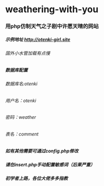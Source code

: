 # weathering-with-you
### 用php仿制天气之子剧中许愿天晴的网站
##### 示例地址 http://otenki-girl.site
###### 国外小水管加载有点慢
##### 数据库配置
###### 数据库名:otenki
###### 用户名：otenki
###### 密码：weather
###### 表名：comment
##### 如有其他需要可通过config.php修改
##### 请在insert.php手动配置敏感词（后果严重）
##### 初学者上路，各位大佬多多指教
